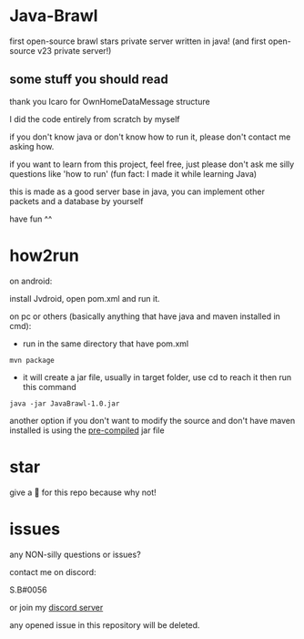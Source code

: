 # Java-Brawl
first open-source brawl stars private server written in java! (and first open-source v23 private server!)
## some stuff you should read
thank you Icaro for OwnHomeDataMessage structure

I did the code entirely from scratch by myself

if you don't know java or don't know how to run it, please don't contact me asking how.

if you want to learn from this project, feel free, just please don't ask me silly questions like 'how to run' (fun fact: I made it while learning Java)

this is made as a good server base in java, you can implement other packets and a database by yourself

have fun ^^


# how2run
on android:

install Jvdroid, open pom.xml and run it.

on pc or others (basically anything that have java and maven installed in cmd):

- run in the same directory that have pom.xml
```
mvn package
```
- it will create a jar file, usually in target folder, use cd to reach it then run this command
```
java -jar JavaBrawl-1.0.jar
```

another option if you don't want to modify the source and don't have maven installed is using the [pre-compiled](https://github.com/SB-9838/Java-Brawl/tree/main/pre-compiled) jar file

# star
give a 🌟 for this repo because why not!

# issues
any NON-silly questions or issues?

contact me on discord:

S.B#0056

or join my [discord server](https://discord.gg/b2ejYcJjqA)

any opened issue in this repository will be deleted.
